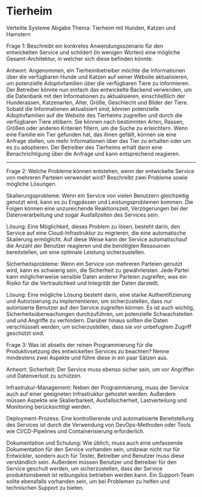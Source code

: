 # Tierheim
Verteilte Systeme Abgabe
Thema: Tierheim mit Hunden, Katzen und Hamstern


Frage 1: Beschreibt ein konkretes Anwendungsszenario für den entwickelten Service und schildert (in wenigen Worten) eine mögliche Gesamt-Architektur, in welcher sich diese befinden könnte.

Antwort:
Angenommen, ein Tierheimbetreiber möchte die Informationen über die verfügbaren Hunde und Katzen auf seiner Website aktualisieren, um potenzielle Adoptivfamilien über die verfügbaren Tiere zu informieren. Der Betreiber könnte nun einfach das entwickelte Backend verwenden, um die Datenbank mit den Informationen zu aktualisieren, einschließlich der Hunderassen, Katzenarten, Alter, Größe, Geschlecht und Bilder der Tiere.
Sobald die Informationen aktualisiert sind, können potenzielle Adoptivfamilien auf die Website des Tierheims zugreifen und durch die verfügbaren Tiere stöbern. Sie können nach bestimmten Arten, Rassen, Größen oder anderen Kriterien filtern, um die Suche zu erleichtern.
Wenn eine Familie ein Tier gefunden hat, das ihnen gefällt, können sie eine Anfrage stellen, um mehr Informationen über das Tier zu erhalten oder um es zu adoptieren. Der Betreiber des Tierheims erhält dann eine Benachrichtigung über die Anfrage und kann entsprechend reagieren.

-------------------------------------------------------------------------------------------

Frage 2: Welche Probleme können entstehen, wenn der entwickelte Service von mehreren Parteien verwendet wird? Beschreibt zwei Probleme sowie mögliche Lösungen. 

Skalierungsprobleme: Wenn ein Service von vielen Benutzern gleichzeitig genutzt wird, kann es zu Engpässen und Leistungsproblemen kommen. Die Folgen können eine unzureichende Reaktionszeit, Verzögerungen bei der Datenverarbeitung und sogar Ausfallzeiten des Services sein.

Lösung: Eine Möglichkeit, dieses Problem zu lösen, besteht darin, den Service auf eine Cloud-Infrastruktur zu migrieren, die eine automatische Skalierung ermöglicht. Auf diese Weise kann der Service automatischauf die Anzahl der Benutzer reagieren und die benötigten Ressourcen bereitstellen, um eine optimale Leistung sicherzustellen.

Sicherheitsprobleme: Wenn ein Service von mehreren Parteien genutzt wird, kann es schwierig sein, die Sicherheit zu gewährleisten. Jede Partei kann möglicherweise sensible Daten anderer Parteien zugreifen, was ein Risiko für die Vertraulichkeit und Integrität der Daten darstellt. 

Lösung: Eine mögliche Lösung besteht darin, eine starke Authentifizierung und Autorisierung zu implementieren, um sicherzustellen, dass nur autorisierte Benutzer auf den Service zugreifen können. Es ist auch wichtig, Sicherheitsüberwachungen durchzuführen, um potenzielle Schwachstellen und und Angriffe zu verhindern. Darüber hinaus sollten die Daten verschlüsselt werden, um sicherzustellen, dass sie vor unbefugtem Zugriff geschützt sind.



Frage 3: Was ist abseits der reinen Programmierung für die Produktivsetzung des entwickelten Services zu beachten? Nenne mindestens zwei Aspekte und führe diese in ein paar Sätzen aus.

Antwort:
Sicherheit: Der Service muss ebenso sicher sein, um vor Angriffen und Datenverlust zu schützen.

Infrastrukur-Management: Neben der Programmierung, muss der Service auch auf einer geeigneten Infrastruktur gehostet werden. Außerdem müssen Aspekte wie Skalierbarkeit, Ausfallsicherheit, Lastverteilung und Monitoring berücksichtigt werden.

Deployment-Prozess: Eine kontrollierende und automatisierte Bereitstellung des Services ist durch die Verwendung von DevOps-Methoden oder Tools wie CI/CD-Pipelines und Containerisierung erforderlich. 

Dokumentation und Schulung: Wie üblich, muss auch eine umfassende Dokumentation für den Service vorhanden sein, undzwar nicht nur für Entwickler, sondern auch für Tester, Betreiber und Benutzer muss diese verständlich sein.
Außerdem müssen Benutzer und Betreiber für den Service geschult werden, um sicherzustellen, dass der Service produktionsbereit ist reibungslos betrieben werden kann. Ein Support-Team sollte ebensfalls vorhanden sein, um bei Problemen zu helfen und technischen Support zu bieten.
